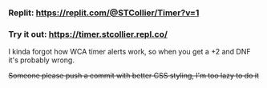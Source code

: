 ### Replit: https://replit.com/@STCollier/Timer?v=1

### Try it out: https://timer.stcollier.repl.co/ 

I kinda forgot how WCA timer alerts work, so when you get a +2 and DNF it's probably wrong. 

~~Someone please push a commit with better CSS styling, I'm too lazy to do it~~
